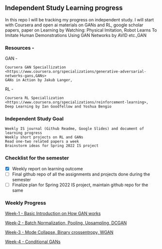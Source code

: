 ## Independent Study Learning progress

In this repo I will be tracking my progress on independent study. I will start with Coursera and open ai materials on GANs and RL, google scholar papers, paper on Learning by Watching: Physical Imitation, Robot Learns To Imitate Human Demonstrations Using GAN Networks by AVID etc.,GAN 

### Resources -
GAN -

    Coursera GAN Speciallization <https://www.coursera.org/specializations/generative-adversarial-networks-gans,GANs> 
    GANs in Action by Jakub Langer, 

RL -

    Coursera RL Speciallization <https://www.coursera.org/specializations/reinforcement-learning>, 
    Deep Learning by Ian Goodfellow and Yoshua Bengio

### Independent Study Goal

    Weekly IS journal (Github Readme, Google Slides) and document of learning progress
    Weekly short projects on RL and GANs
    Read one-two related papers a week
    Brainstorm ideas for Spring 2022 IS project

### Checklist for the semester

- [x] Weekly report on learning outcome
- [ ] Final github repo of all the assignments and projects done during the semester
- [ ] Finalize plan for Spring 2022 IS project, maintain github repo for the same

### Weekly Progress

[Week-1 - Basic Introduction on How GAN works](week1.md)

[Week-2 - Batch Normalization, Pooling, Upsampling, DCGAN](week2.md)

[Week-3 - Mode Collapse, Binary crossentropy, WGAN](week2.md)

[Week-4 - Conditional GANs](week2.md)
